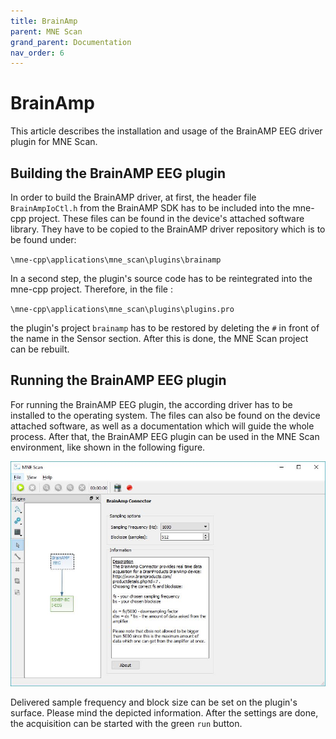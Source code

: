 ```yaml
---
title: BrainAmp
parent: MNE Scan
grand_parent: Documentation
nav_order: 6
---
```

# BrainAmp

This article describes the installation and usage of the BrainAMP EEG driver plugin for MNE Scan.

## Building the BrainAMP EEG plugin

In order to build the BrainAMP driver, at first, the header file `BrainAmpIoCtl.h` from the BrainAMP SDK has to be included into the mne-cpp project. These files can be found in the device's attached software library. They have to be copied to the BrainAMP driver repository which is to be found under:

`\mne-cpp\applications\mne_scan\plugins\brainamp`

In a second step, the plugin's source code has to be reintegrated into the mne-cpp project. Therefore, in the file :

`\mne-cpp\applications\mne_scan\plugins\plugins.pro`

the plugin's project `brainamp` has to be restored by deleting the `#` in front of the name in the Sensor section. After this is done, the MNE Scan project can be rebuilt.

## Running the BrainAMP EEG plugin

For running the BrainAMP EEG plugin, the according driver has to be installed to the operating system. The files can also be found on the device attached software, as well as a documentation which will guide the whole process. After that, the BrainAMP EEG plugin can be used in the MNE Scan environment, like shown in the following figure.

![](../../images/BrainAMP_GUI.jpg "The GUI of the gUSBamp EEG plugin.")

Delivered sample frequency and block size can be set on the plugin's surface. Please mind the depicted information. After the settings are done, the acquisition can be started with the green `run` button.
